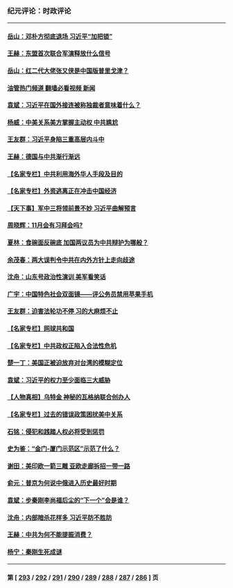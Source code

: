 ### 纪元评论：时政评论
---
#### [岳山：邓朴方彻底退场 习近平“加把锁”](../../pages/nsc1025/n14078601.md?09220330) 
#### [王赫：东盟首次联合军演释放什么信号](../../pages/nsc1025/n14078124.md?09220330) 
#### [岳山：红二代大佬张又侠是中国版普里戈津？](../../pages/nsc1025/n14077694.md?09220330) 
#### [油管热门频道 翻墙必看视频 新闻](ok?09220330)
#### [袁斌：习近平在国外接连被称独裁者意味着什么？](../../pages/nsc1025/n14077514.md?09220330) 
#### [杨威：中美关系美方掌握主动权 中共尴尬](../../pages/nsc1025/n14077238.md?09220330) 
#### [王友群：习近平身陷三重高层内斗中](../../pages/nsc1025/n14077156.md?09220330) 
#### [王赫：德国与中共渐行渐远](../../pages/nsc1025/n14076992.md?09220330) 
#### [【名家专栏】中共利用海外华人手段及目的](../../pages/nsc1025/n14075586.md?09220330) 
#### [【名家专栏】外资逃离正在冲击中国经济](../../pages/nsc1025/n14076908.md?09220330) 
#### [【天下事】军中三将领前景不妙 习近平曲解预言](../../pages/nsc1025/n14077031.md?09220330) 
#### [周晓辉：11月会有习拜会吗?](../../pages/nsc1025/n14076945.md?09220330) 
#### [夏林：食碗面反碗底 加国两议员为中共辩护为哪般？](../../pages/nsc1025/n14076995.md?09220330) 
#### [余茂春：两大误判令中共在内外方针上走向歧途](../../pages/nsc1025/n14076875.md?09220330) 
#### [沈舟：山东号政治性演训 美军看笑话](../../pages/nsc1025/n14076537.md?09220330) 
#### [广宇：中国特色社会双面镜——评公务员禁用苹果手机](../../pages/nsc1025/n14076466.md?09220330) 
#### [王友群：迫害法轮功不停 习的大麻烦不止](../../pages/nsc1025/n14076312.md?09220330) 
#### [【名家专栏】网球共和国](../../pages/nsc1025/n14075552.md?09220330) 
#### [【名家专栏】中共政权正陷入合法性危机](../../pages/nsc1025/n14076198.md?09220330) 
#### [楚一丁：美国正被迫放弃对台湾的模糊定位](../../pages/nsc1025/n14076441.md?09220330) 
#### [袁斌：习近平的权力至少面临三大威胁](../../pages/nsc1025/n14076084.md?09220330) 
#### [【人物真相】乌特金 神秘的瓦格纳联合创办人](../../pages/nsc1025/n14075740.md?09220330) 
#### [【名家专栏】过去的错误政策困扰美中关系](../../pages/nsc1025/n14075082.md?09220330) 
#### [石铭：侵犯和践踏人权必将受到惩罚](../../pages/nsc1025/n14075673.md?09220330) 
#### [史为鉴：“金门-厦门示范区”示范了什么？](../../pages/nsc1025/n14075663.md?09220330) 
#### [谢田：美印欧一箭三雕 亚欧走廊拆招一带一路](../../pages/nsc1025/n14075417.md?09220330) 
#### [俞元：普京为何说中俄进入历史最好时期](../../pages/nsc1025/n14075506.md?09220330) 
#### [袁斌：步秦刚李尚福后尘的“下一个”会是谁？](../../pages/nsc1025/n14075472.md?09220330) 
#### [沈舟：内部暗杀花样多 习近平防不胜防](../../pages/nsc1025/n14075301.md?09220330) 
#### [王赫：中共为何不能提振消费？](../../pages/nsc1025/n14075247.md?09220330) 
#### [杨宁：秦刚生死成谜](../../pages/nsc1025/n14074638.md?09220330) 

---
#### 第 [ [293](./293.md?09220330) / [292](./292.md?09220330) / [291](./291.md?09220330) / [290](./290.md?09220330) / [289](./289.md?09220330) / [288](./288.md?09220330) / [287](./287.md?09220330) / [286](./286.md?09220330) ] 页
